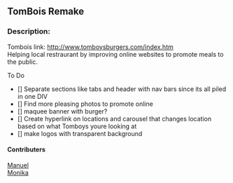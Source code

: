 ## TomBois Remake
### Description:
Tombois link: http://www.tomboysburgers.com/index.htm
<br>
Helping local restraurant by improving online websites to promote meals to the public.

To Do
- [] Separate sections like tabs and header with nav bars since its all piled in one DIV
- [] Find more pleasing photos to promote online
- [] maquee banner with burger?
- [] Create hyperlink on locations and carousel that changes location based on what Tomboys youre looking at
- [] make logos with transparent background



#### Contributers
[Manuel](https://github.com/Lucidreline)
<br>
[Monika](https://github.com/Manikia)

